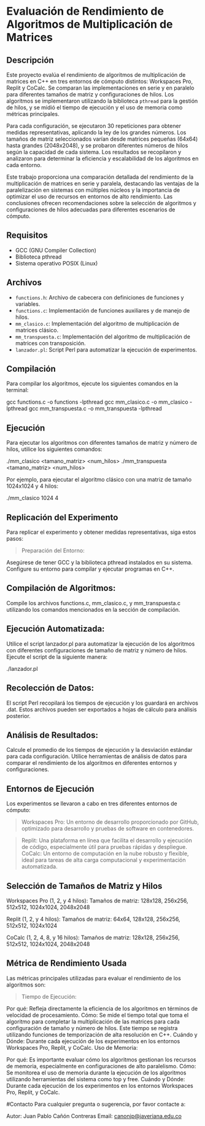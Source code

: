 # Evaluación de Rendimiento de Algoritmos de Multiplicación de Matrices

## Descripción
Este proyecto evalúa el rendimiento de algoritmos de multiplicación de matrices en C++ en tres entornos de cómputo distintos: Workspaces Pro, Replit y CoCalc. Se comparan las implementaciones en serie y en paralelo para diferentes tamaños de matriz y configuraciones de hilos. Los algoritmos se implementaron utilizando la biblioteca `pthread` para la gestión de hilos, y se midió el tiempo de ejecución y el uso de memoria como métricas principales.

Para cada configuración, se ejecutaron 30 repeticiones para obtener medidas representativas, aplicando la ley de los grandes números. Los tamaños de matriz seleccionados varían desde matrices pequeñas (64x64) hasta grandes (2048x2048), y se probaron diferentes números de hilos según la capacidad de cada sistema. Los resultados se recopilaron y analizaron para determinar la eficiencia y escalabilidad de los algoritmos en cada entorno.

Este trabajo proporciona una comparación detallada del rendimiento de la multiplicación de matrices en serie y paralela, destacando las ventajas de la paralelización en sistemas con múltiples núcleos y la importancia de optimizar el uso de recursos en entornos de alto rendimiento. Las conclusiones ofrecen recomendaciones sobre la selección de algoritmos y configuraciones de hilos adecuadas para diferentes escenarios de cómputo.

## Requisitos
- GCC (GNU Compiler Collection)
- Biblioteca pthread
- Sistema operativo POSIX (Linux)

## Archivos
- `functions.h`: Archivo de cabecera con definiciones de funciones y variables.
- `functions.c`: Implementación de funciones auxiliares y de manejo de hilos.
- `mm_clasico.c`: Implementación del algoritmo de multiplicación de matrices clásico.
- `mm_transpuesta.c`: Implementación del algoritmo de multiplicación de matrices con transposición.
- `lanzador.pl`: Script Perl para automatizar la ejecución de experimentos.

## Compilación
Para compilar los algoritmos, ejecute los siguientes comandos en la terminal:


gcc functions.c -o functions -lpthread
gcc mm_clasico.c -o mm_clasico -lpthread
gcc mm_transpuesta.c -o mm_transpuesta -lpthread


## Ejecución
Para ejecutar los algoritmos con diferentes tamaños de matriz y número de hilos, utilice los siguientes comandos:

./mm_clasico <tamano_matriz> <num_hilos>
./mm_transpuesta <tamano_matriz> <num_hilos>

Por ejemplo, para ejecutar el algoritmo clásico con una matriz de tamaño 1024x1024 y 4 hilos:

./mm_clasico 1024 4

## Replicación del Experimento

Para replicar el experimento y obtener medidas representativas, siga estos pasos:

> Preparación del Entorno:

Asegúrese de tener GCC y la biblioteca pthread instalados en su sistema. Configure su entorno para compilar y ejecutar programas en C++.

## Compilación de Algoritmos:

Compile los archivos functions.c, mm_clasico.c, y mm_transpuesta.c utilizando los comandos mencionados en la sección de compilación.

## Ejecución Automatizada:

Utilice el script lanzador.pl para automatizar la ejecución de los algoritmos con diferentes configuraciones de tamaño de matriz y número de hilos. Ejecute el script de la siguiente manera:

./lanzador.pl


## Recolección de Datos:
El script Perl recopilará los tiempos de ejecución y los guardará en archivos .dat. Estos archivos pueden ser exportados a hojas de cálculo para análisis posterior.

## Análisis de Resultados:
Calcule el promedio de los tiempos de ejecución y la desviación estándar para cada configuración. Utilice herramientas de análisis de datos para comparar el rendimiento de los algoritmos en diferentes entornos y configuraciones.

## Entornos de Ejecución
Los experimentos se llevaron a cabo en tres diferentes entornos de cómputo:

> Workspaces Pro: Un entorno de desarrollo proporcionado por GitHub, optimizado para desarrollo y pruebas de software en contenedores.

> Replit: Una plataforma en línea que facilita el desarrollo y ejecución de código, especialmente útil para pruebas rápidas y despliegue.
> CoCalc: Un entorno de computación en la nube robusto y flexible, ideal para tareas de alta carga computacional y experimentación automatizada.

## Selección de Tamaños de Matriz y Hilos
Workspaces Pro (1, 2, y 4 hilos):
Tamaños de matriz: 128x128, 256x256, 512x512, 1024x1024, 2048x2048

Replit (1, 2, y 4 hilos):
Tamaños de matriz: 64x64, 128x128, 256x256, 512x512, 1024x1024

CoCalc (1, 2, 4, 8, y 16 hilos):
Tamaños de matriz: 128x128, 256x256, 512x512, 1024x1024, 2048x2048

## Métrica de Rendimiento Usada

Las métricas principales utilizadas para evaluar el rendimiento de los algoritmos son:

> Tiempo de Ejecución:

Por qué: Refleja directamente la eficiencia de los algoritmos en términos de velocidad de procesamiento.
Cómo: Se mide el tiempo total que toma el algoritmo para completar la multiplicación de las matrices para cada configuración de tamaño y número de hilos. Este tiempo se registra utilizando funciones de temporización de alta resolución en C++.
Cuándo y Dónde: Durante cada ejecución de los experimentos en los entornos Workspaces Pro, Replit, y CoCalc.
Uso de Memoria:

Por qué: Es importante evaluar cómo los algoritmos gestionan los recursos de memoria, especialmente en configuraciones de alto paralelismo.
Cómo: Se monitorea el uso de memoria durante la ejecución de los algoritmos utilizando herramientas del sistema como top y free.
Cuándo y Dónde: Durante cada ejecución de los experimentos en los entornos Workspaces Pro, Replit, y CoCalc.

#Contacto
Para cualquier pregunta o sugerencia, por favor contacte a:

Autor: Juan Pablo Cañón Contreras
Email: canonjp@javeriana.edu.co